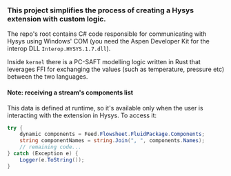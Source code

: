 ### This project simplifies the process of creating a Hysys extension with custom logic. 

The repo's root contains C# code responsible for communicating with Hysys using Windows' COM 
(you need the Aspen Developer Kit for the interop DLL `Interop.HYSYS.1.7.dll`). 

Inside `kernel` there is a PC-SAFT modelling logic written in Rust that 
leverages FFI for exchanging the values (such as temperature, pressure etc) between the two 
languages. 

#### Note: receiving a stream's components list
This data is defined at runtime, so it's available only
when the user is interacting with the extension in Hysys.
To access it: 

```csharp
try {
    dynamic components = Feed.Flowsheet.FluidPackage.Components;
    string componentNames = string.Join(", ", components.Names);
    // remaining code...
} catch (Exception e) {
    Logger(e.ToString());
}
```
